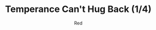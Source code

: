 ---
media: "images/rounds/round_4_2/temperance_cant_hug_back_1.png"
media_type: image
title: Temperance Can't Hug Back (1/4)
author: [Red]
desc: Temperance laments their inability to hug Rolf Shepherd back.
---